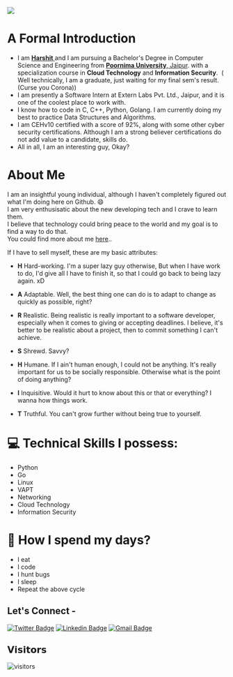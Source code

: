 ![](https://github.com/cseharshit/cseharshit/blob/master/harshit_jain.gif)


# A Formal Introduction &nbsp;
- I am <a href = "https://cseharshit.github.io"> **Harshit** </a>and I am pursuing a Bachelor's Degree in Computer Science and Engineering from <a href="https://www.poornima.edu.in/"> <b>Poornima University</b>, Jaipur</a>. with a specialization course in **Cloud Technology** and **Information Security**.&nbsp; ( Well technically, I am a graduate, just waiting for my final sem's result. (Curse you Corona))
- I am presently a Software Intern at Extern Labs Pvt. Ltd., Jaipur, and it is one of the coolest place to work with.
- I know how to code in C, C++, Python, Golang. I am currently doing my best to practice Data Structures and Algorithms.
- I am CEHv10 certified with a score of 92%, along with some other cyber security certifications. Although I am a strong believer certifications do not add value to a candidate, skills do.
- All in all, I am an interesting guy, Okay?

# About Me

I am an insightful young individual, although I haven't completely figured out what I'm doing here on Github. 😄<br>
I am very enthusisatic about the new developing tech and I crave to learn them.<br>
I believe that technology could bring peace to the world and my goal is to find a way to do that.<br> 
You could find more about me <a href=https://cseharshit.github.io>here</a>..

If I have to sell myself, these are my basic attributes:

- **H** Hard-working. I'm a super lazy guy otherwise, But when I have work to do, I'd give all I have to finish it, so that  I could go back to being lazy again. xD

- **A** Adaptable. Well, the best thing one can do is to adapt to change as quickly as possible, right? 

- **R** Realistic. Being realistic is really important to a software developer, especially when it comes to giving or accepting deadlines. I believe, it's better to be realistic about a project, then to commit something I can't achieve.

- **S** Shrewd. Savvy?

- **H** Humane. If I ain't human enough, I could not be anything. It's really important for us to be socially responsible. Otherwise what is the point of doing anything?

- **I** Inquisitive. Would it hurt to know about this or that or everything? I wanna how things work.

- **T** Truthful. You can't grow further without being true to yourself. 


# 💻 Technical Skills I possess:
- Python
- Go
- Linux
- VAPT
- Networking
- Cloud Technology
- Information Security


# 🧐 How I spend my days?
- I eat
- I code
- I hunt bugs
- I sleep
- Repeat the above cycle


## Let's Connect -

[![Twitter Badge](https://img.shields.io/badge/-@dis_is_harshit-1ca0f1?style=flat-square&labelColor=1ca0f1&logo=twitter&logoColor=white&link=https://twitter.com/dis_is_harshit)](https://twitter.com/dis_is_harshit) [![Linkedin Badge](https://img.shields.io/badge/-cseharshit-blue?style=flat-square&logo=Linkedin&logoColor=white&link=https://www.linkedin.com/in/cseharshit/)](https://www.linkedin.com/in/cseharshitjain/) 
[![Gmail Badge](https://img.shields.io/badge/-cse.harshitj@gmail.com-c14438?style=flat-square&logo=Gmail&logoColor=white&link=mailto:cse.harshitj@gmail.com)](mailto:cse.harshitj@gmail.com)

## 𝗩𝗶𝘀𝗶𝘁𝗼𝗿𝘀

![visitors](https://komarev.com/ghpvc/?username=cseharshit)
<br><br>

<!-- ⭐ From [Harshit Jain](https://github.com/cseharshit) -->
